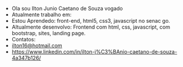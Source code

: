 





- Ola sou Ilton Junio Caetano de Souza vogado
- Atualmente trabalho em:
- Estou Aprendedo:
    front-end, html5, css3, javascript no senac go.
- Altualmente desenvolvo:
    Frontend com html, css, javascript, com bootstrap, sites, landing page.
- Contatos:
- ilton16@hotmail.com
- https://www.linkedin.com/in/ilton-j%C3%BAnio-caetano-de-souza-4a347b126/


